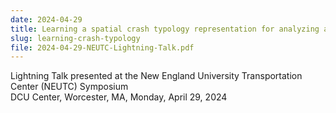 ```yaml
---
date: 2024-04-29
title: Learning a spatial crash typology representation for analyzing and improving multimodal road safety in New England
slug: learning-crash-typology
file: 2024-04-29-NEUTC-Lightning-Talk.pdf
---
```


Lightning Talk presented at the New England University Transportation Center (NEUTC) Symposium\
DCU Center, Worcester, MA, Monday, April 29, 2024
